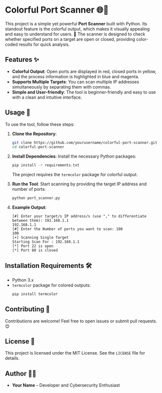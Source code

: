 # Colorful Port Scanner 🌐🎨

This project is a simple yet powerful **Port Scanner** built with Python. Its standout feature is the colorful output, which makes it visually appealing and easy to understand for users. 🎉 The scanner is designed to check whether specified ports on a target are open or closed, providing color-coded results for quick analysis.

## Features ✨
- **Colorful Output**: Open ports are displayed in red, closed ports in yellow, and the process information is highlighted in blue and magenta.
- **Supports Multiple Targets**: You can scan multiple IP addresses simultaneously by separating them with commas.
- **Simple and User-friendly**: The tool is beginner-friendly and easy to use with a clean and intuitive interface.
  
## Usage 🚀
To use the tool, follow these steps:

1. **Clone the Repository**:
    ```bash
    git clone https://github.com/yourusername/colorful-port-scanner.git
    cd colorful-port-scanner
    ```

2. **Install Dependencies**:
    Install the necessary Python packages:
    ```bash
    pip install -r requirements.txt
    ```
    The project requires the `termcolor` package for colorful output.

3. **Run the Tool**:
    Start scanning by providing the target IP address and number of ports:
    ```bash
    python port_scanner.py
    ```

4. **Example Output**:
    ```text
    [#] Enter your target/s IP address/s (use "," to differentiate between them): 192.168.1.1
    192.168.1.1
    [#] Enter the Number of ports you want to scan: 100
    100
    [+] Scanning Single Target
    Starting Scan For : 192.168.1.1
    [*] Port 22 is open
    [*] Port 80 is closed
    ```

## Installation Requirements 🛠️
- Python 3.x
- `termcolor` package for colored outputs:
    ```bash
    pip install termcolor
    ```

## Contributing 🤝
Contributions are welcome! Feel free to open issues or submit pull requests. 😊

## License 📜
This project is licensed under the MIT License. See the `LICENSE` file for details.

## Author 👨‍💻
- **Your Name** – Developer and Cybersecurity Enthusiast
